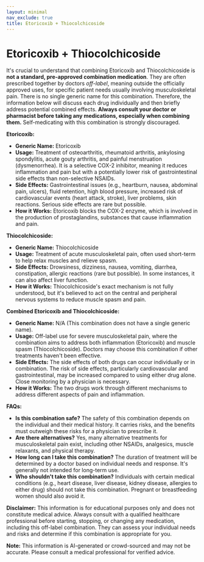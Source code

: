 ```yaml
---
layout: minimal
nav_exclude: true
title: Etoricoxib + Thiocolchicoside
---
```


# Etoricoxib + Thiocolchicoside

It's crucial to understand that combining Etoricoxib and Thiocolchicoside is **not a standard, pre-approved combination medication**.  They are often prescribed together by doctors *off-label*, meaning outside the officially approved uses, for specific patient needs usually involving musculoskeletal pain.  There is no single generic name for this combination.  Therefore, the information below will discuss each drug individually and then briefly address potential combined effects.  **Always consult your doctor or pharmacist before taking any medications, especially when combining them.**  Self-medicating with this combination is strongly discouraged.

**Etoricoxib:**

* **Generic Name:** Etoricoxib
* **Usage:**  Treatment of osteoarthritis, rheumatoid arthritis, ankylosing spondylitis, acute gouty arthritis, and painful menstruation (dysmenorrhea). It is a selective COX-2 inhibitor, meaning it reduces inflammation and pain but with a potentially lower risk of gastrointestinal side effects than non-selective NSAIDs.
* **Side Effects:**  Gastrointestinal issues (e.g., heartburn, nausea, abdominal pain, ulcers), fluid retention, high blood pressure, increased risk of cardiovascular events (heart attack, stroke), liver problems, skin reactions.  Serious side effects are rare but possible.
* **How it Works:**  Etoricoxib blocks the COX-2 enzyme, which is involved in the production of prostaglandins, substances that cause inflammation and pain.

**Thiocolchicoside:**

* **Generic Name:** Thiocolchicoside
* **Usage:**  Treatment of acute musculoskeletal pain, often used short-term to help relax muscles and relieve spasm.
* **Side Effects:**  Drowsiness, dizziness, nausea, vomiting, diarrhea, constipation, allergic reactions (rare but possible).  In some instances, it can also affect liver function.
* **How it Works:**  Thiocolchicoside's exact mechanism is not fully understood, but it's believed to act on the central and peripheral nervous systems to reduce muscle spasm and pain.


**Combined Etoricoxib and Thiocolchicoside:**

* **Generic Name:**  N/A (This combination does not have a single generic name).
* **Usage:**  Off-label use for severe musculoskeletal pain, where the combination aims to address both inflammation (Etoricoxib) and muscle spasm (Thiocolchicoside).  Doctors may choose this combination if other treatments haven't been effective.
* **Side Effects:** The side effects of both drugs can occur individually or in combination.  The risk of side effects, particularly cardiovascular and gastrointestinal, may be increased compared to using either drug alone.  Close monitoring by a physician is necessary.
* **How it Works:** The two drugs work through different mechanisms to address different aspects of pain and inflammation.


**FAQs:**

* **Is this combination safe?**  The safety of this combination depends on the individual and their medical history.  It carries risks, and the benefits must outweigh these risks for a physician to prescribe it.
* **Are there alternatives?** Yes, many alternative treatments for musculoskeletal pain exist, including other NSAIDs, analgesics, muscle relaxants, and physical therapy.
* **How long can I take this combination?** The duration of treatment will be determined by a doctor based on individual needs and response.  It's generally not intended for long-term use.
* **Who shouldn't take this combination?** Individuals with certain medical conditions (e.g., heart disease, liver disease, kidney disease, allergies to either drug) should not take this combination.  Pregnant or breastfeeding women should also avoid it.


**Disclaimer:** This information is for educational purposes only and does not constitute medical advice.  Always consult with a qualified healthcare professional before starting, stopping, or changing any medication, including this off-label combination.  They can assess your individual needs and risks and determine if this combination is appropriate for you.


**Note:** This information is AI-generated or crowd-sourced and may not be accurate. Please consult a medical professional for verified advice.